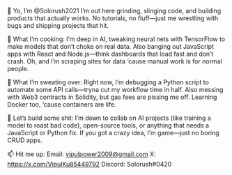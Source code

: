 👋 Yo, I’m @Solorush2021
I’m out here grinding, slinging code, and building products that actually works. No tutorials, no fluff—just me wrestling with bugs and shipping projects that hit.

👀 What I’m cooking: I’m deep in AI, tweaking neural nets with TensorFlow to make models that don’t choke on real data. Also banging out JavaScript apps with React and Node.js—think dashboards that load fast and don’t crash. Oh, and I’m scraping sites for data ‘cause manual work is for normal people.

🌱 What I’m sweating over: Right now, I’m debugging a Python script to automate some API calls—tryna cut my workflow time in half. Also messing with Web3 contracts in Solidity, but gas fees are pissing me off. Learning Docker too, ‘cause containers are life.

💞️ Let’s build some shit: I’m down to collab on AI projects (like training a model to roast bad code), open-source tools, or anything that needs a JavaScript or Python fix. If you got a crazy idea, I’m game—just no boring CRUD apps.

📫 Hit me up:
Email: vipulpower2009@gmail.com
X: https://x.com/VipulKu85449792
Discord: Solorush#0420 



